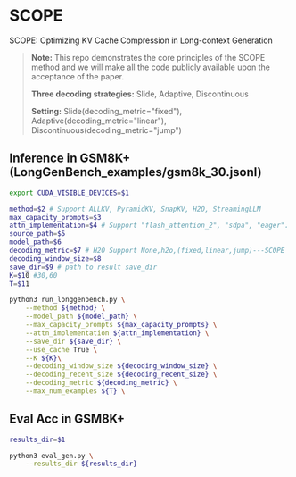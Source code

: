 # SCOPE
SCOPE: Optimizing KV Cache Compression in Long-context Generation

> **Note:** This repo demonstrates the core principles of the SCOPE method and we will make all the code publicly available upon the acceptance of the paper.
>
> **Three decoding strategies:** Slide, Adaptive, Discontinuous
>
> **Setting:** Slide(decoding_metric="fixed"), Adaptive(decoding_metric="linear"), Discontinuous(decoding_metric="jump")


## Inference in GSM8K+(LongGenBench_examples/gsm8k_30.jsonl)

```bash
export CUDA_VISIBLE_DEVICES=$1

method=$2 # Support ALLKV, PyramidKV, SnapKV, H2O, StreamingLLM
max_capacity_prompts=$3
attn_implementation=$4 # Support "flash_attention_2", "sdpa", "eager".
source_path=$5
model_path=$6
decoding_metric=$7 # H2O Support None,h2o,(fixed,linear,jump)---SCOPE
decoding_window_size=$8
save_dir=$9 # path to result save_dir
K=$10 #30,60
T=$11

python3 run_longgenbench.py \
    --method ${method} \
    --model_path ${model_path} \
    --max_capacity_prompts ${max_capacity_prompts} \
    --attn_implementation ${attn_implementation} \
    --save_dir ${save_dir} \
    --use_cache True \
    --K ${K}\
    --decoding_window_size ${decoding_window_size} \
    --decoding_recent_size ${decoding_recent_size} \
    --decoding_metric ${decoding_metric} \
    --max_num_examples ${T} \
```

## Eval Acc in GSM8K+

```bash
results_dir=$1

python3 eval_gen.py \
    --results_dir ${results_dir}
```
